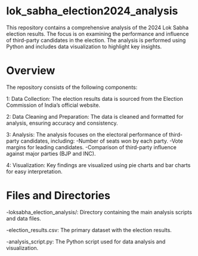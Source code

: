 # lok_sabha_election2024_analysis



This repository contains a comprehensive analysis of the 2024 Lok Sabha election results. The focus is on examining the performance and influence of third-party candidates in the election. The analysis is performed using Python and includes data visualization to highlight key insights.

# Overview
The repository consists of the following components:

1: Data Collection: The election results data is sourced from the Election Commission of India’s official website.

2: Data Cleaning and Preparation: The data is cleaned and formatted for analysis, ensuring accuracy and consistency.

3: Analysis: The analysis focuses on the electoral performance of third-party candidates, including:
 -Number of seats won by each party.
 -Vote margins for leading candidates.
 -Comparison of third-party influence against major parties (BJP and INC).

4: Visualization: Key findings are visualized using pie charts and bar charts for easy interpretation.

# Files and Directories

-loksabha_election_analysis/: Directory containing the main analysis scripts and data files.

-election_results.csv: The primary dataset with the election results.

-analysis_script.py: The Python script used for data analysis and visualization.

